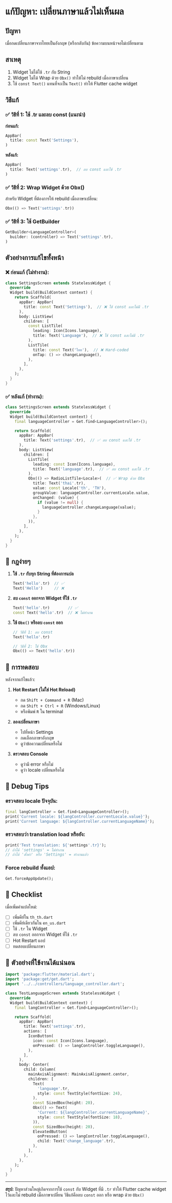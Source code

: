 # แก้ปัญหา: เปลี่ยนภาษาแล้วไม่เห็นผล

## ปัญหา
เมื่อกดเปลี่ยนภาษาจากไทยเป็นอังกฤษ (หรือกลับกัน) ข้อความบนหน้าจอไม่เปลี่ยนตาม

## สาเหตุ
1. Widget ไม่ได้ใช้ `.tr` กับ String
2. Widget ไม่ได้ Wrap ด้วย `Obx()` ทำให้ไม่ rebuild เมื่อภาษาเปลี่ยน
3. ใช้ `const Text()` แทนที่จะเป็น `Text()` ทำให้ Flutter cache widget

## วิธีแก้

### ✅ วิธีที่ 1: ใช้ .tr และลบ const (แนะนำ)

**ก่อนแก้:**
```dart
AppBar(
  title: const Text('Settings'),
)
```

**หลังแก้:**
```dart
AppBar(
  title: Text('settings'.tr),  // ลบ const และใช้ .tr
)
```

### ✅ วิธีที่ 2: Wrap Widget ด้วย Obx()

สำหรับ Widget ที่ต้องการให้ rebuild เมื่อภาษาเปลี่ยน:

```dart
Obx(() => Text('settings'.tr))
```

### ✅ วิธีที่ 3: ใช้ GetBuilder

```dart
GetBuilder<LanguageController>(
  builder: (controller) => Text('settings'.tr),
)
```

## ตัวอย่างการแก้ไขทั้งหน้า

### ❌ ก่อนแก้ (ไม่ทำงาน):
```dart
class SettingsScreen extends StatelessWidget {
  @override
  Widget build(BuildContext context) {
    return Scaffold(
      appBar: AppBar(
        title: const Text('Settings'),  // ❌ ใช้ const และไม่มี .tr
      ),
      body: ListView(
        children: [
          const ListTile(
            leading: Icon(Icons.language),
            title: Text('Language'),  // ❌ ใช้ const และไม่มี .tr
          ),
          ListTile(
            title: const Text('ไทย'),  // ❌ Hard-coded
            onTap: () => changeLanguage(),
          ),
        ],
      ),
    );
  }
}
```

### ✅ หลังแก้ (ทำงาน):
```dart
class SettingsScreen extends StatelessWidget {
  @override
  Widget build(BuildContext context) {
    final languageController = Get.find<LanguageController>();

    return Scaffold(
      appBar: AppBar(
        title: Text('settings'.tr),  // ✅ ลบ const และใช้ .tr
      ),
      body: ListView(
        children: [
          ListTile(
            leading: const Icon(Icons.language),
            title: Text('language'.tr),  // ✅ ลบ const และใช้ .tr
          ),
          Obx(() => RadioListTile<Locale>(  // ✅ Wrap ด้วย Obx
            title: Text('thai'.tr),
            value: const Locale('th', 'TH'),
            groupValue: languageController.currentLocale.value,
            onChanged: (value) {
              if (value != null) {
                languageController.changeLanguage(value);
              }
            },
          )),
        ],
      ),
    );
  }
}
```

## 🎯 กฎง่ายๆ

1. **ใช้ `.tr` กับทุก String ที่ต้องการแปล**
   ```dart
   Text('hello'.tr)  // ✅
   Text('Hello')     // ❌
   ```

2. **ลบ `const` ออกจาก Widget ที่ใช้ `.tr`**
   ```dart
   Text('hello'.tr)        // ✅
   const Text('hello'.tr)  // ❌ ไม่ทำงาน
   ```

3. **ใช้ `Obx()` หรือลบ `const` ออก**
   ```dart
   // วิธีที่ 1: ลบ const
   Text('hello'.tr)

   // วิธีที่ 2: ใช้ Obx
   Obx(() => Text('hello'.tr))
   ```

## 🔧 การทดสอบ

หลังจากแก้ไขแล้ว:

1. **Hot Restart (ไม่ใช่ Hot Reload)**
   - กด `Shift + Command + R` (Mac)
   - กด `Shift + Ctrl + R` (Windows/Linux)
   - หรือพิมพ์ `R` ใน terminal

2. **ลองเปลี่ยนภาษา**
   - ไปที่หน้า Settings
   - กดเลือกภาษาอังกฤษ
   - ดูว่าข้อความเปลี่ยนหรือไม่

3. **ตรวจสอบ Console**
   - ดูว่ามี error หรือไม่
   - ดูว่า locale เปลี่ยนหรือไม่

## 🐛 Debug Tips

### ตรวจสอบ locale ปัจจุบัน:
```dart
final langController = Get.find<LanguageController>();
print('Current locale: ${langController.currentLocale.value}');
print('Current language: ${langController.currentLanguageName}');
```

### ตรวจสอบว่า translation load หรือยัง:
```dart
print('Test translation: ${'settings'.tr}');
// ถ้าได้ 'settings' = ไม่ทำงาน
// ถ้าได้ 'ตั้งค่า' หรือ 'Settings' = ทำงานแล้ว
```

### Force rebuild ทั้งแอป:
```dart
Get.forceAppUpdate();
```

## 📝 Checklist

เมื่อเพิ่มคำแปลใหม่:

- [ ] เพิ่มคีย์ใน `th_th.dart`
- [ ] เพิ่มคีย์เดียวกันใน `en_us.dart`
- [ ] ใช้ `.tr` ใน Widget
- [ ] ลบ `const` ออกจาก Widget ที่ใช้ `.tr`
- [ ] Hot Restart แอป
- [ ] ทดสอบเปลี่ยนภาษา

## 🚀 ตัวอย่างที่ใช้งานได้แน่นอน

```dart
import 'package:flutter/material.dart';
import 'package:get/get.dart';
import '../../controllers/language_controller.dart';

class TestLanguageScreen extends StatelessWidget {
  @override
  Widget build(BuildContext context) {
    final langController = Get.find<LanguageController>();

    return Scaffold(
      appBar: AppBar(
        title: Text('settings'.tr),
        actions: [
          IconButton(
            icon: const Icon(Icons.language),
            onPressed: () => langController.toggleLanguage(),
          ),
        ],
      ),
      body: Center(
        child: Column(
          mainAxisAlignment: MainAxisAlignment.center,
          children: [
            Text(
              'language'.tr,
              style: const TextStyle(fontSize: 24),
            ),
            const SizedBox(height: 20),
            Obx(() => Text(
              'Current: ${langController.currentLanguageName}',
              style: const TextStyle(fontSize: 18),
            )),
            const SizedBox(height: 20),
            ElevatedButton(
              onPressed: () => langController.toggleLanguage(),
              child: Text('change_language'.tr),
            ),
          ],
        ),
      ),
    );
  }
}
```

---

**สรุป:** ปัญหาส่วนใหญ่เกิดจากการใช้ `const` กับ Widget ที่มี `.tr` ทำให้ Flutter cache widget ไว้และไม่ rebuild เมื่อภาษาเปลี่ยน วิธีแก้คือลบ `const` ออก หรือ wrap ด้วย `Obx()`
